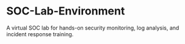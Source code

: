 # SOC-Lab-Environment
A virtual SOC lab for hands-on security monitoring, log analysis, and incident response training.
